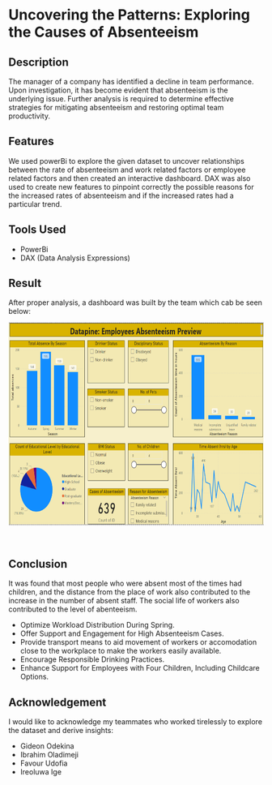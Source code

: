 # Uncovering the Patterns: Exploring the Causes of Absenteeism 

## Description 

The manager of a company has identified a decline in team performance. Upon investigation, it has become evident that absenteeism is the underlying issue. Further analysis is required to determine effective strategies for mitigating absenteeism and restoring optimal team productivity. <br> 

## Features 

We used powerBi to explore the given dataset to uncover relationships between the rate of absenteeism and work related factors or employee related factors and then created an interactive dashboard. DAX was also used to create new features to pinpoint correctly the possible reasons for the increased rates of absenteeism and if the increased rates had a particular trend. <br> 

## Tools Used

* PowerBi
* DAX (Data Analysis Expressions)

## Result 

After proper analysis, a dashboard was built by the team which cab be seen below: 

<p align = 'center'> 
<img width='700' height='400' src = 'https://github.com/obinnameso/hr-absenteeism-project/blob/main/imgs/dashboard_image.png?raw=true'>
</p>  <br> 

## Conclusion

It was found that most people who were absent most of the times had children, and the distance from the place of work also contributed to the increase in the number of absent staff. The social life of workers also contributed to the level of abenteeism. 

* Optimize Workload Distribution During Spring.
* Offer Support and Engagement for High Absenteeism Cases.
* Provide transport means to aid movement of workers or accomodation close to the workplace to make the workers easily available. 
* Encourage Responsible Drinking Practices.
* Enhance Support for Employees with Four Children, Including Childcare Options. <br> 

## Acknowledgement 

I would like to acknowledge my teammates who worked tirelessly to explore the dataset and derive insights:

* Gideon Odekina
* Ibrahim Oladimeji
* Favour Udofia
* Ireoluwa Ige
